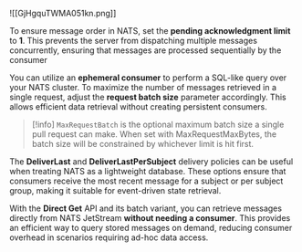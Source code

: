 ![[GjHgquTWMA051kn.png]]

To ensure message order in NATS, set the **pending acknowledgment limit** to **1**. This prevents the server from dispatching multiple messages concurrently, ensuring that messages are processed sequentially by the consumer

You can utilize an **ephemeral consumer** to perform a SQL-like query over your NATS cluster. To maximize the number of messages retrieved in a single request, adjust the **request batch size** parameter accordingly. This allows efficient data retrieval without creating persistent consumers.

> [!info]
> `MaxRequestBatch` is the optional maximum batch size a single pull request can make. When set with MaxRequestMaxBytes, the batch size will be constrained by whichever limit is hit first.

The **DeliverLast** and **DeliverLastPerSubject** delivery policies can be useful when treating NATS as a lightweight database. These options ensure that consumers receive the most recent message for a subject or per subject group, making it suitable for event-driven state retrieval.

With the **Direct Get** API and its batch variant, you can retrieve messages directly from NATS JetStream **without needing a consumer**. This provides an efficient way to query stored messages on demand, reducing consumer overhead in scenarios requiring ad-hoc data access.
